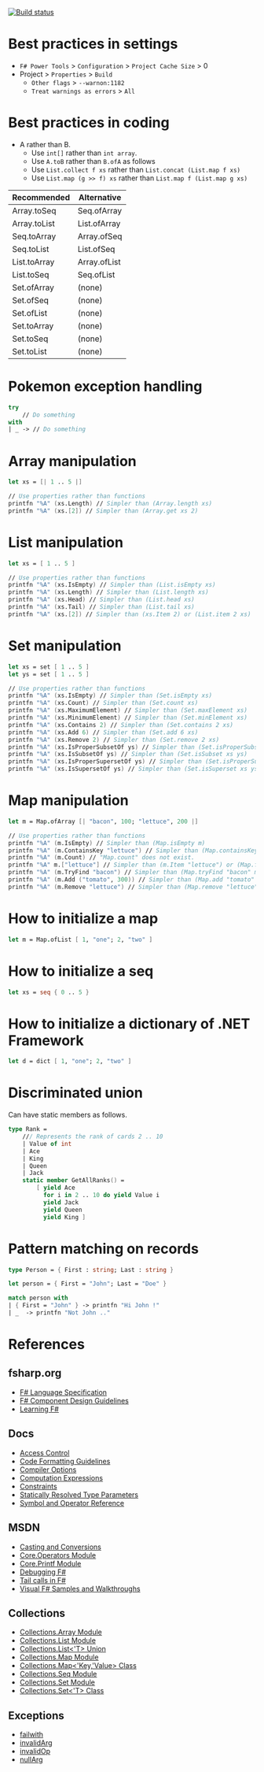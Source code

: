 [![Build status](https://ci.appveyor.com/api/projects/status/awbxjohei2cpxnsp?svg=true)](https://ci.appveyor.com/project/tatsuya/fsharp-cheat-sheet)

# Best practices in settings
* `F# Power Tools` > `Configuration` > `Project Cache Size` > 0
* Project > `Properties` > `Build`
  * `Other flags` > `--warnon:1182`
  * `Treat warnings as errors` > `All`

# Best practices in coding
* A rather than B.
  * Use `int[]` rather than `int array`.
  * Use `A.toB` rather than `B.ofA` as follows
  * Use `List.collect f xs` rather than `List.concat (List.map f xs)`
  * Use `List.map (g >> f) xs` rather than `List.map f (List.map g xs)`

Recommended|Alternative
---|---
Array.toSeq|Seq.ofArray
Array.toList|List.ofArray
Seq.toArray|Array.ofSeq
Seq.toList|List.ofSeq
List.toArray|Array.ofList
List.toSeq|Seq.ofList
Set.ofArray|(none)
Set.ofSeq|(none)
Set.ofList|(none)
Set.toArray|(none)
Set.toSeq|(none)
Set.toList|(none)

# Pokemon exception handling
```fsharp
try
    // Do something
with
| _ -> // Do something
```

# Array manipulation
```fsharp
let xs = [| 1 .. 5 |]

// Use properties rather than functions
printfn "%A" (xs.Length) // Simpler than (Array.length xs)
printfn "%A" (xs.[2]) // Simpler than (Array.get xs 2)
```

# List manipulation
```fsharp
let xs = [ 1 .. 5 ]

// Use properties rather than functions
printfn "%A" (xs.IsEmpty) // Simpler than (List.isEmpty xs)
printfn "%A" (xs.Length) // Simpler than (List.length xs)
printfn "%A" (xs.Head) // Simpler than (List.head xs)
printfn "%A" (xs.Tail) // Simpler than (List.tail xs)
printfn "%A" (xs.[2]) // Simpler than (xs.Item 2) or (List.item 2 xs)
```

# Set manipulation
```fsharp
let xs = set [ 1 .. 5 ]
let ys = set [ 1 .. 5 ]

// Use properties rather than functions
printfn "%A" (xs.IsEmpty) // Simpler than (Set.isEmpty xs)
printfn "%A" (xs.Count) // Simpler than (Set.count xs)
printfn "%A" (xs.MaximumElement) // Simpler than (Set.maxElement xs)
printfn "%A" (xs.MinimumElement) // Simpler than (Set.minElement xs)
printfn "%A" (xs.Contains 2) // Simpler than (Set.contains 2 xs)
printfn "%A" (xs.Add 6) // Simpler than (Set.add 6 xs)
printfn "%A" (xs.Remove 2) // Simpler than (Set.remove 2 xs)
printfn "%A" (xs.IsProperSubsetOf ys) // Simpler than (Set.isProperSubset xs ys)
printfn "%A" (xs.IsSubsetOf ys) // Simpler than (Set.isSubset xs ys)
printfn "%A" (xs.IsProperSupersetOf ys) // Simpler than (Set.isProperSuperset xs ys)
printfn "%A" (xs.IsSupersetOf ys) // Simpler than (Set.isSuperset xs ys)
```

# Map manipulation
```fsharp
let m = Map.ofArray [| "bacon", 100; "lettuce", 200 |]

// Use properties rather than functions
printfn "%A" (m.IsEmpty) // Simpler than (Map.isEmpty m)
printfn "%A" (m.ContainsKey "lettuce") // Simpler than (Map.containsKey "lettuce" m)
printfn "%A" (m.Count) // "Map.count" does not exist.
printfn "%A" m.["lettuce"] // Simpler than (m.Item "lettuce") or (Map.find "lettuce" m)
printfn "%A" (m.TryFind "bacon") // Simpler than (Map.tryFind "bacon" m)
printfn "%A" (m.Add ("tomato", 300)) // Simpler than (Map.add "tomato" 300 m)
printfn "%A" (m.Remove "lettuce") // Simpler than (Map.remove "lettuce" m)
```

# How to initialize a map
```fsharp
let m = Map.ofList [ 1, "one"; 2, "two" ]
```

# How to initialize a seq
```fsharp
let xs = seq { 0 .. 5 }
```

# How to initialize a dictionary of .NET Framework
```fsharp
let d = dict [ 1, "one"; 2, "two" ]
```

# Discriminated union
Can have static members as follows.
```fsharp
type Rank = 
    /// Represents the rank of cards 2 .. 10
    | Value of int
    | Ace
    | King
    | Queen
    | Jack
    static member GetAllRanks() = 
        [ yield Ace
          for i in 2 .. 10 do yield Value i
          yield Jack
          yield Queen
          yield King ]
```

# Pattern matching on records
```fsharp
type Person = { First : string; Last : string }

let person = { First = "John"; Last = "Doe" }

match person with 
| { First = "John" } -> printfn "Hi John !" 
| _  -> printfn "Not John .."
```

# References
## fsharp.org
* [F# Language Specification](http://fsharp.org/specs/language-spec)
* [F# Component Design Guidelines](http://fsharp.org/specs/component-design-guidelines)
* [Learning F#](http://fsharp.org/learn.html)

## Docs
* [Access Control](https://docs.microsoft.com/dotnet/articles/fsharp/language-reference/access-control)
* [Code Formatting Guidelines](https://docs.microsoft.com/dotnet/articles/fsharp/language-reference/code-formatting-guidelines)
* [Compiler Options](https://docs.microsoft.com/dotnet/articles/fsharp/language-reference/compiler-options)
* [Computation Expressions](https://docs.microsoft.com/dotnet/articles/fsharp/language-reference/computation-expressions)
* [Constraints](https://docs.microsoft.com/dotnet/articles/fsharp/language-reference/generics/constraints)
* [Statically Resolved Type Parameters](https://docs.microsoft.com/dotnet/articles/fsharp/language-reference/generics/statically-resolved-type-parameters)
* [Symbol and Operator Reference](https://docs.microsoft.com/dotnet/articles/fsharp/language-reference/symbol-and-operator-reference/index)

## MSDN
* [Casting and Conversions](https://msdn.microsoft.com/visualfsharpdocs/conceptual/casting-and-conversions-%5bfsharp%5d)
* [Core.Operators Module](https://msdn.microsoft.com/visualfsharpdocs/conceptual/core.operators-module-%5bfsharp%5d)
* [Core.Printf Module](https://msdn.microsoft.com/visualfsharpdocs/conceptual/core.printf-module-%5bfsharp%5d)
* [Debugging F#](https://msdn.microsoft.com/library/ee843932.aspx)
* [Tail calls in F#](https://blogs.msdn.microsoft.com/fsharpteam/2011/07/08/tail-calls-in-f/)
* [Visual F# Samples and Walkthroughs](https://msdn.microsoft.com/visualfsharpdocs/conceptual/visual-fsharp-samples-and-walkthroughs)

## Collections
* [Collections.Array Module](https://msdn.microsoft.com/visualfsharpdocs/conceptual/collections.array-module-%5bfsharp%5d)
* [Collections.List Module](https://msdn.microsoft.com/visualfsharpdocs/conceptual/collections.list-module-%5bfsharp%5d)
* [Collections.List<'T> Union](https://msdn.microsoft.com/visualfsharpdocs/conceptual/collections.list%5b't%5d-union-%5bfsharp%5d)
* [Collections.Map Module](https://msdn.microsoft.com/visualfsharpdocs/conceptual/collections.map-module-%5bfsharp%5d)
* [Collections.Map<'Key,'Value> Class](https://msdn.microsoft.com/visualfsharpdocs/conceptual/collections.map%5b'key,'value%5d-class-%5bfsharp%5d)
* [Collections.Seq Module](https://msdn.microsoft.com/visualfsharpdocs/conceptual/collections.seq-module-%5bfsharp%5d)
* [Collections.Set Module](https://msdn.microsoft.com/visualfsharpdocs/conceptual/collections.set-module-%5bfsharp%5d)
* [Collections.Set<'T> Class](https://msdn.microsoft.com/visualfsharpdocs/conceptual/collections.set%5B't%5D-class-%5Bfsharp%5D)

## Exceptions
* [failwith](https://docs.microsoft.com/dotnet/articles/fsharp/language-reference/exception-handling/the-failwith-function)
* [invalidArg](https://docs.microsoft.com/dotnet/articles/fsharp/language-reference/exception-handling/the-invalidArg-function)
* [invalidOp](https://msdn.microsoft.com/visualfsharpdocs/conceptual/operators.invalidop%5b%27t%5d-function-%5bfsharp%5d)
* [nullArg](https://msdn.microsoft.com/visualfsharpdocs/conceptual/operators.nullarg%5b%27t%5d-function-%5bfsharp%5d)
